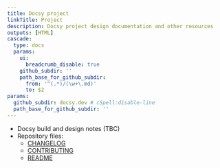 ```yaml
---
title: Docsy project
linkTitle: Project
description: Docsy project design documentation and other resources
outputs: [HTML]
cascade:
  type: docs
  params:
    ui:
      breadcrumb_disable: true
    github_subdir: ''
    path_base_for_github_subdir:
      from: '^(.*)/(\w+\.md)'
      to: $2
params:
  github_subdir: docsy.dev # cSpell:disable-line
  path_base_for_github_subdir: ''
---
```


- Docsy build and design notes (TBC)
- Repository files:
  - [CHANGELOG](changelog)
  - [CONTRIBUTING](contributing)
  - [README](readme)
